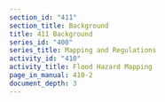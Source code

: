 ```yaml
---
section_id: "411"
section_title: Background
title: 411 Background
series_id: "400"
series_title: Mapping and Regulations
activity_id: "410"
activity_title: Flood Hazard Mapping
page_in_manual: 410-2
document_depth: 3
---
```


